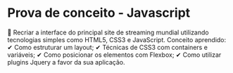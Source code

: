 
# Prova de conceito - Javascript 
🔷 Recriar a interface do principal site de streaming mundial utilizando tecnologias simples como HTML5, CSS3 e JavaScript. 
Conceito aprendido: 
✔ Como estruturar um layout; 
✔ Técnicas de CSS3 com containers e variáveis; 
✔ Como posicionar os elementos com Flexbox; 
✔ Como utilizar plugins Jquery a favor da sua aplicação.
